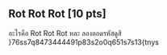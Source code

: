 ## Rot Rot Rot [10 pts]

อะไรคือ Rot Rot Rot หละ ลองถอดรหัสดูสิ<br>
}76ss7q8473444491p83s2o0q651s7s13{tnys
